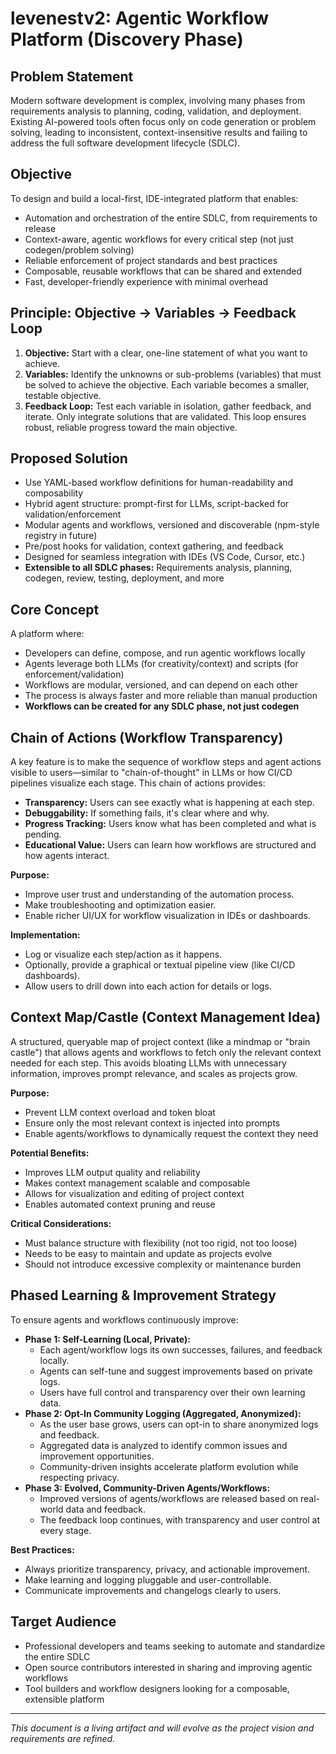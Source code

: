 # levenestv2: Agentic Workflow Platform (Discovery Phase)

## Problem Statement
Modern software development is complex, involving many phases from requirements analysis to planning, coding, validation, and deployment. Existing AI-powered tools often focus only on code generation or problem solving, leading to inconsistent, context-insensitive results and failing to address the full software development lifecycle (SDLC).

## Objective
To design and build a local-first, IDE-integrated platform that enables:
- Automation and orchestration of the entire SDLC, from requirements to release
- Context-aware, agentic workflows for every critical step (not just codegen/problem solving)
- Reliable enforcement of project standards and best practices
- Composable, reusable workflows that can be shared and extended
- Fast, developer-friendly experience with minimal overhead

## Principle: Objective → Variables → Feedback Loop
1. **Objective:** Start with a clear, one-line statement of what you want to achieve.
2. **Variables:** Identify the unknowns or sub-problems (variables) that must be solved to achieve the objective. Each variable becomes a smaller, testable objective.
3. **Feedback Loop:** Test each variable in isolation, gather feedback, and iterate. Only integrate solutions that are validated. This loop ensures robust, reliable progress toward the main objective.

## Proposed Solution
- Use YAML-based workflow definitions for human-readability and composability
- Hybrid agent structure: prompt-first for LLMs, script-backed for validation/enforcement
- Modular agents and workflows, versioned and discoverable (npm-style registry in future)
- Pre/post hooks for validation, context gathering, and feedback
- Designed for seamless integration with IDEs (VS Code, Cursor, etc.)
- **Extensible to all SDLC phases:** Requirements analysis, planning, codegen, review, testing, deployment, and more

## Core Concept
A platform where:
- Developers can define, compose, and run agentic workflows locally
- Agents leverage both LLMs (for creativity/context) and scripts (for enforcement/validation)
- Workflows are modular, versioned, and can depend on each other
- The process is always faster and more reliable than manual production
- **Workflows can be created for any SDLC phase, not just codegen**

## Chain of Actions (Workflow Transparency)
A key feature is to make the sequence of workflow steps and agent actions visible to users—similar to "chain-of-thought" in LLMs or how CI/CD pipelines visualize each stage. This chain of actions provides:
- **Transparency:** Users can see exactly what is happening at each step.
- **Debuggability:** If something fails, it's clear where and why.
- **Progress Tracking:** Users know what has been completed and what is pending.
- **Educational Value:** Users can learn how workflows are structured and how agents interact.

**Purpose:**
- Improve user trust and understanding of the automation process.
- Make troubleshooting and optimization easier.
- Enable richer UI/UX for workflow visualization in IDEs or dashboards.

**Implementation:**
- Log or visualize each step/action as it happens.
- Optionally, provide a graphical or textual pipeline view (like CI/CD dashboards).
- Allow users to drill down into each action for details or logs.

## Context Map/Castle (Context Management Idea)
A structured, queryable map of project context (like a mindmap or "brain castle") that allows agents and workflows to fetch only the relevant context needed for each step. This avoids bloating LLMs with unnecessary information, improves prompt relevance, and scales as projects grow.

**Purpose:**
- Prevent LLM context overload and token bloat
- Ensure only the most relevant context is injected into prompts
- Enable agents/workflows to dynamically request the context they need

**Potential Benefits:**
- Improves LLM output quality and reliability
- Makes context management scalable and composable
- Allows for visualization and editing of project context
- Enables automated context pruning and reuse

**Critical Considerations:**
- Must balance structure with flexibility (not too rigid, not too loose)
- Needs to be easy to maintain and update as projects evolve
- Should not introduce excessive complexity or maintenance burden

## Phased Learning & Improvement Strategy
To ensure agents and workflows continuously improve:
- **Phase 1: Self-Learning (Local, Private):**
  - Each agent/workflow logs its own successes, failures, and feedback locally.
  - Agents can self-tune and suggest improvements based on private logs.
  - Users have full control and transparency over their own learning data.
- **Phase 2: Opt-In Community Logging (Aggregated, Anonymized):**
  - As the user base grows, users can opt-in to share anonymized logs and feedback.
  - Aggregated data is analyzed to identify common issues and improvement opportunities.
  - Community-driven insights accelerate platform evolution while respecting privacy.
- **Phase 3: Evolved, Community-Driven Agents/Workflows:**
  - Improved versions of agents/workflows are released based on real-world data and feedback.
  - The feedback loop continues, with transparency and user control at every stage.

**Best Practices:**
- Always prioritize transparency, privacy, and actionable improvement.
- Make learning and logging pluggable and user-controllable.
- Communicate improvements and changelogs clearly to users.

## Target Audience
- Professional developers and teams seeking to automate and standardize the entire SDLC
- Open source contributors interested in sharing and improving agentic workflows
- Tool builders and workflow designers looking for a composable, extensible platform

---

*This document is a living artifact and will evolve as the project vision and requirements are refined.* 

